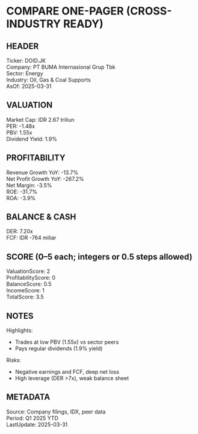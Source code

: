 # COMPARE ONE-PAGER (CROSS-INDUSTRY READY)

## HEADER
Ticker: DOID.JK  
Company: PT BUMA Internasional Grup Tbk  
Sector: Energy  
Industry: Oil, Gas & Coal Supports  
AsOf: 2025-03-31

## VALUATION
Market Cap: IDR 2.67 triliun  
PER: -1.48x  
PBV: 1.55x  
Dividend Yield: 1.9%

## PROFITABILITY
Revenue Growth YoY: -13.7%  
Net Profit Growth YoY: -267.2%  
Net Margin: -3.5%  
ROE: -31.7%  
ROA: -3.9%

## BALANCE & CASH
DER: 7.20x  
FCF: IDR -764 miliar

## SCORE (0–5 each; integers or 0.5 steps allowed)
ValuationScore: 2  
ProfitabilityScore: 0  
BalanceScore: 0.5  
IncomeScore: 1  
TotalScore: 3.5

## NOTES
Highlights:
- Trades at low PBV (1.55x) vs sector peers
- Pays regular dividends (1.9% yield)

Risks:
- Negative earnings and FCF, deep net loss
- High leverage (DER >7x), weak balance sheet

## METADATA
Source: Company filings, IDX, peer data  
Period: Q1 2025 YTD  
LastUpdate: 2025-03-31